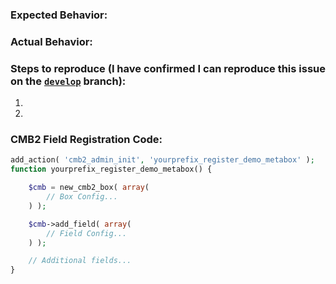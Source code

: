 <!--
Before posting a new issue:
- Please post general support and questions at https://www.wordpress.org/support/plugin/cmb2/. We will move to GitHub once a confirmed bug.
- Please check if your issue is addressed in the CMB2 Wiki Troubleshooting page: https://github.com/CMB2/CMB2/wiki/Troubleshooting
- Please review the contributing guidelines: https://github.com/CMB2/CMB2/blob/develop/CONTRIBUTING.md.
-->
### Expected Behavior:



### Actual Behavior:



### Steps to reproduce (I have confirmed I can reproduce this issue on the [`develop`](https://github.com/CMB2/CMB2/tree/develop) branch):

1.
2.

### CMB2 Field Registration Code:

```php
add_action( 'cmb2_admin_init', 'yourprefix_register_demo_metabox' );
function yourprefix_register_demo_metabox() {

	$cmb = new_cmb2_box( array(
		// Box Config...
	) );

	$cmb->add_field( array(
		// Field Config...
	) );

	// Additional fields...
}
```
